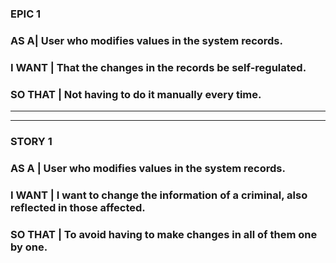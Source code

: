 ### **EPIC 1**

### **AS A**| User who modifies values in the system records.
 
### **I WANT** | That the changes in the records be self-regulated.

### **SO THAT** | Not having to do it manually every time.

--------------------------------------------------------------------------------
--------------------------------------------------------------------------------

### **STORY 1**

### **AS A** | User who modifies values in the system records.
 
### **I WANT** | I want to change the information of a criminal, also reflected in those affected.

### **SO THAT** | To avoid having to make changes in all of them one by one.
